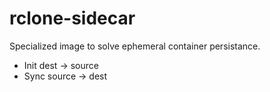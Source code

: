 # rclone-sidecar
Specialized image to solve ephemeral container persistance.

* Init dest -> source
* Sync source -> dest
